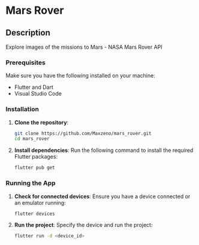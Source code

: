 # Mars Rover

## Description

Explore images of the missions to Mars - NASA Mars Rover API

### Prerequisites

Make sure you have the following installed on your machine:

- Flutter and Dart 
- Visual Studio Code

### Installation

1. **Clone the repository**:
   ```bash
   git clone https://github.com/Maxzeno/mars_rover.git
   cd mars_rover
   ```

2. **Install dependencies**:
   Run the following command to install the required Flutter packages:
   ```bash
   flutter pub get
   ```

### Running the App

1. **Check for connected devices**:
   Ensure you have a device connected or an emulator running:
   ```bash
   flutter devices
   ```

2. **Run the project**:
   Specify the device and run the project:
   ```bash
   flutter run -d <device_id>
   ```
